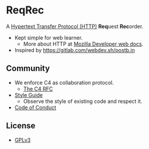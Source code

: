 # ReqRec

A [Hypertext Transfer Protocol (HTTP)](https://en.wikipedia.org/wiki/Hypertext_Transfer_Protocol) **Req**uest **Rec**order.
- Kept simple for web learner.
  - More about HTTP at [Mozilla Developer web docs](https://developer.mozilla.org/en-US/docs/Web/HTTP).
- Inspired by https://gitlab.com/webdev.sh/postb.in

## Community

- We enforce C4 as collaboration protocol.
  - [The C4 RFC](https://rfc.zeromq.org/spec:42/C4)
- [Style Guide](STYLE-GUIDE.md)
  - Observe the style of existing code and respect it.
- [Code of Conduct](CODE-OF-CONDUCT.md)

## License

- [GPLv3](LICENSE)
